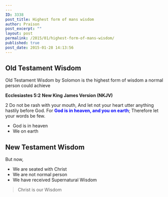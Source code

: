 ```yaml
---
---
ID: 3338
post_title: Highest form of mans wisdom
author: Praison
post_excerpt: ""
layout: post
permalink: /2015/01/highest-form-of-mans-wisdom/
published: true
post_date: 2015-01-28 14:13:56
---
```

<h2>Old Testament Wisdom</h2>
Old Testament Wisdom by Solomon is the highest form of wisdom a normal person could achieve

<strong>Ecclesiastes 5:2</strong>
<strong> New King James Version (NKJV)</strong>

2 Do not be rash with your mouth,
And let not your heart utter anything hastily before God.
For <span style="color: #0000ff;"><strong>God is in heaven, and you on earth</strong></span>;
Therefore let your words be few.
<ul>
	<li>God is in heaven</li>
	<li>We on earth</li>
</ul>
<h2>New Testament Wisdom</h2>
But now,
<ul>
	<li>We are seated with Christ</li>
	<li>We are not normal person</li>
	<li>We have received Supernatural Wisdom</li>
</ul>
<blockquote>Christ is our Wisdom</blockquote>